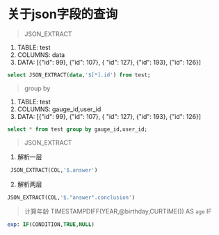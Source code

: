 # 关于json字段的查询

> JSON_EXTRACT

1. TABLE: test
2. COLUMNS: data
3. DATA: [{"id": 99}, {"id": 107}, { "id": 127}, {"id": 193}, {"id": 126}]

```sql
select JSON_EXTRACT(data,'$[*].id') from test;
```
> group by

1. TABLE: test
2. COLUMNS: gauge_id,user_id
3. DATA: [{"id": 99}, {"id": 107}, { "id": 127}, {"id": 193}, {"id": 126}]

```sql
select * from test group by gauge_id,user_id;
``` 


> JSON_EXTRACT
1. 解析一层
```sql
 JSON_EXTRACT(COL,'$.answer')
```
2. 解析两层
```sql
JSON_EXTRACT(COL,'$."answer".conclusion')
```

> 计算年龄
TIMESTAMPDIFF(YEAR,@birthday,CURTIME()) AS `age`
> IF
```sql
exp: IF(CONDITION,TRUE,NULL)
```